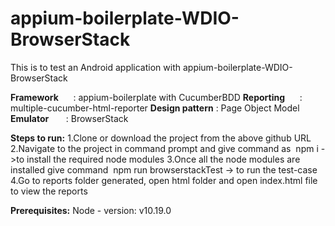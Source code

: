 # appium-boilerplate-WDIO-BrowserStack

This is to test an Android application with appium-boilerplate-WDIO-BrowserStack

**Framework**      : appium-boilerplate with CucumberBDD 
**Reporting**      : multiple-cucumber-html-reporter
**Design pattern** : Page Object Model 
**Emulator**       : BrowserStack

**Steps to run:**
1.Clone or download the project from the above github URL
2.Navigate to the project in command prompt and give command as  npm i ->to install the required node modules
3.Once all the node modules are installed give command  npm run browserstackTest -> to run the test-case
4.Go to reports folder generated, open html folder and open index.html file to view the reports

**Prerequisites:**
Node - version: v10.19.0

